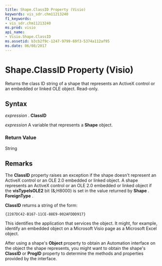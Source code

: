 ```yaml
---
title: Shape.ClassID Property (Visio)
keywords: vis_sdr.chm11213240
f1_keywords:
- vis_sdr.chm11213240
ms.prod: visio
api_name:
- Visio.Shape.ClassID
ms.assetid: b3cb2f9c-1247-9799-69f3-5374a112af95
ms.date: 06/08/2017
---
```



# Shape.ClassID Property (Visio)

Returns the class ID string of a shape that represents an ActiveX control or an embedded or linked OLE object. Read-only.


## Syntax

 _expression_ . **ClassID**

 _expression_ A variable that represents a **Shape** object.


### Return Value

String


## Remarks

The  **ClassID** property raises an exception if the shape doesn't represent an ActiveX control or an OLE 2.0 embedded or linked object. A shape represents an ActiveX control or an OLE 2.0 embedded or linked object if the **visTypeIsOLE2** bit (&;H8000) is set in the value returned by **Shape** . **ForeignType** .

 **ClassID** returns a string of the form:




```
{2287DC42-B167-11CE-88E9-002AFDDD917}
```

This identifies the application that services the object. It might, for example, identify an embedded object on a Microsoft Visio page as a Microsoft Excel object.

After using a shape's  **Object** property to obtain an Automation interface on the object the shape represents, you might want to obtain the shape's **ClassID** or **ProgID** property to determine the methods and properties provided by the interface.


